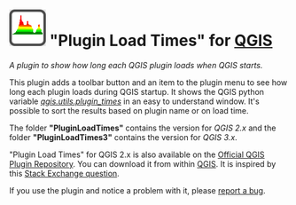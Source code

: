 # ![icon](https://github.com/mstuyts/Plugin-Load-Times/blob/master/PluginLoadTimes/icon.png?raw=true) "Plugin Load Times" for [QGIS](http://qgis.org)
*A plugin to show how long each QGIS plugin loads when QGIS starts.*

This plugin adds a toolbar button and an item to the plugin menu to see how long each plugin loads during QGIS startup. It shows the QGIS python variable *[qgis.utils.plugin_times](https://github.com/qgis/QGIS/blob/b1b647349ac5d43a6f0b1a308dd7480f11dded63/python/utils.py#L358)* in an easy to understand window. It's possible to sort the results based on plugin name or on load time.

The folder **"PluginLoadTimes"** contains the version for *QGIS 2.x* and the folder **"PluginLoadTimes3"** contains the version for *QGIS 3.x*.  

"Plugin Load Times" for QGIS 2.x is also available on the [Official QGIS Plugin Repository](http://plugins.qgis.org/plugins/PluginLoadTimes/). You can download it from within [QGIS](http://qgis.org). It is inspired by this [Stack Exchange question](http://gis.stackexchange.com/questions/209129/how-to-tell-which-qgis-plugins-are-slow-to-load/209131).

If you use the plugin and notice a problem with it, please [report a bug](https://github.com/mstuyts/Plugin-Load-Times/issues).